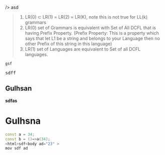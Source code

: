 /> asd
> 1. LR(0) ⊂ LR(1) = LR(2) = LR(K), note this is not true for LL(k) grammars 
> 2. LR(0) set of Grammars is equivalent with Set of All DCFL that is having Prefix Property. (Prefix Property: This is a property which says that let L1 be a string and belongs to your Language then no other Prefix of this string in this language)
> 3. LR(1) set of Languages are equivalent to Set of all DCFL languages.

`gsf`
<pre>sdff</pre>



Gulhsan
---
**sdfas**

Gulhsna
===
```cpp
const a = 34;
const b = ()=>a(34);
<html>sdf<body ad="23" >
mov sdf ad
```

